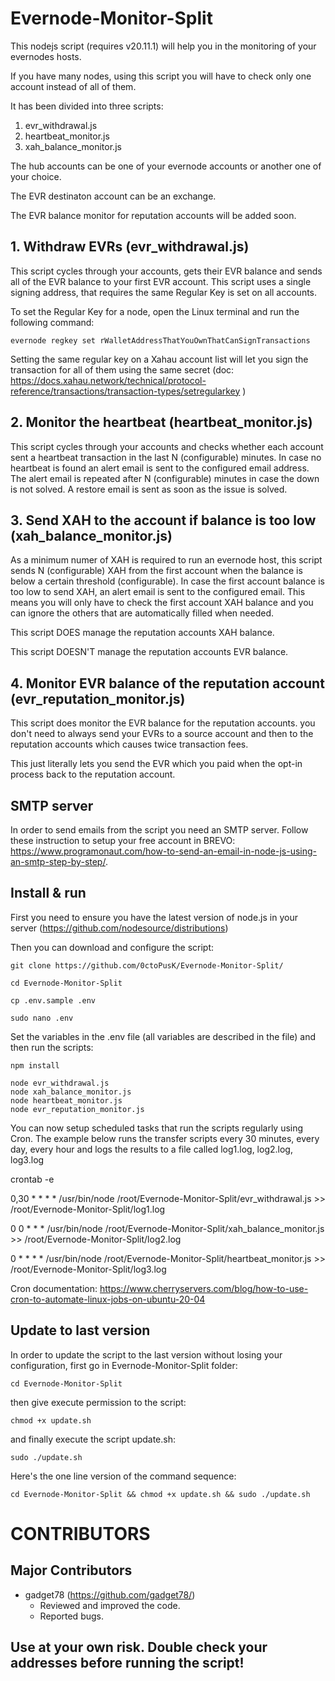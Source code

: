 # Evernode-Monitor-Split

This nodejs script (requires v20.11.1) will help you in the monitoring of your evernodes hosts. 


If you have many nodes, using this script you will have to check only one account instead of all of them.

It has been divided into three scripts:

1. evr_withdrawal.js
2. heartbeat_monitor.js
3. xah_balance_monitor.js

The hub accounts can be one of your evernode accounts or another one of your choice. 

The EVR destinaton account can be an exchange.

The EVR balance monitor for reputation accounts will be added soon.

## 1. Withdraw EVRs (evr_withdrawal.js)

This script cycles through your accounts, gets their EVR balance and sends all of the EVR balance to your first EVR account. 
This script uses a single signing address, that requires the same Regular Key is set on all accounts.
 
To set the Regular Key for a node, open the Linux terminal and run the following command: 

```
evernode regkey set rWalletAddressThatYouOwnThatCanSignTransactions
```

Setting the same regular key on a Xahau account list will let you sign the transaction for all of them using the same secret (doc: https://docs.xahau.network/technical/protocol-reference/transactions/transaction-types/setregularkey )

## 2. Monitor the heartbeat (heartbeat_monitor.js)

This script cycles through your accounts and checks whether each account sent a heartbeat transaction in the last N (configurable) minutes. In case no heartbeat is found an alert email is sent to the configured email address. The alert email is repeated after N (configurable) minutes in case the down is not solved. A restore email is sent as soon as the issue is solved.

## 3. Send XAH to the account if balance is too low (xah_balance_monitor.js)

As a minimum numer of XAH is required to run an evernode host, this script sends N (configurable) XAH from the first account when the balance is below a certain threshold (configurable). In case the first account balance is too low to send XAH, an alert email is sent to the configured email. This means you will only have to check the first account XAH balance and you can ignore the others that are automatically filled when needed.

This script DOES manage the reputation accounts XAH balance.

This script DOESN'T manage the reputation accounts EVR balance.

## 4. Monitor EVR balance of the reputation account (evr_reputation_monitor.js)

This script does monitor the EVR balance for the reputation accounts. you don't need to always send your EVRs to a source account and then to the reputation accounts which causes twice transaction fees.

This just literally lets you send the EVR which you paid when the opt-in process back to the reputation account.  

## SMTP server

In order to send emails from the script you need an SMTP server. Follow these instruction to setup your free account in BREVO: https://www.programonaut.com/how-to-send-an-email-in-node-js-using-an-smtp-step-by-step/. 

## Install & run

First you need to ensure you have the latest version of node.js in your server (https://github.com/nodesource/distributions)

Then you can download and configure the script:

```
git clone https://github.com/0ctoPusK/Evernode-Monitor-Split/

cd Evernode-Monitor-Split

cp .env.sample .env 

sudo nano .env
```

Set the variables in the .env file (all variables are described in the file) and then run the scripts:

```
npm install

node evr_withdrawal.js
node xah_balance_monitor.js
node heartbeat_monitor.js
node evr_reputation_monitor.js
```

You can now setup scheduled tasks that run the scripts regularly using Cron.
The example below runs the transfer scripts every 30 minutes, every day, every hour and logs the results to a file called log1.log, log2.log, log3.log

crontab -e

0,30 * * * * /usr/bin/node /root/Evernode-Monitor-Split/evr_withdrawal.js >> /root/Evernode-Monitor-Split/log1.log

0 0 * * * /usr/bin/node /root/Evernode-Monitor-Split/xah_balance_monitor.js >> /root/Evernode-Monitor-Split/log2.log

0 * * * * /usr/bin/node /root/Evernode-Monitor-Split/heartbeat_monitor.js >> /root/Evernode-Monitor-Split/log3.log

Cron documentation: https://www.cherryservers.com/blog/how-to-use-cron-to-automate-linux-jobs-on-ubuntu-20-04

## Update to last version

In order to update the script to the last version without losing your configuration, first go in Evernode-Monitor-Split folder:

```
cd Evernode-Monitor-Split
```

then give execute permission to the script:

```
chmod +x update.sh
```

and finally execute the script update.sh:

```
sudo ./update.sh
```

Here's the one line version of the command sequence:

```
cd Evernode-Monitor-Split && chmod +x update.sh && sudo ./update.sh
```

# CONTRIBUTORS

## Major Contributors

- gadget78 (https://github.com/gadget78/)
  - Reviewed and improved the code.
  - Reported bugs.


## Use at your own risk. Double check your addresses before running the script!

